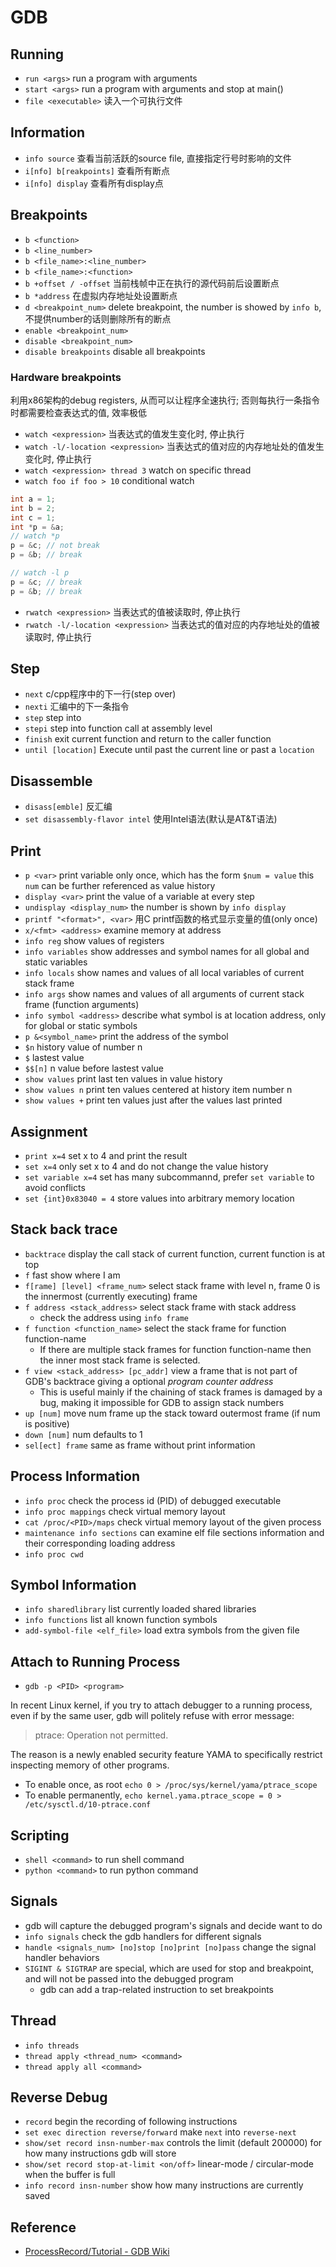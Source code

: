# GDB

## Running
* `run <args>` run a program with arguments
* `start <args>` run a program with arguments and stop at main()
* `file <executable>` 读入一个可执行文件

## Information
* `info source` 查看当前活跃的source file, 直接指定行号时影响的文件
* `i[nfo] b[reakpoints]` 查看所有断点
* `i[nfo] display` 查看所有display点

## Breakpoints
* `b <function>`
* `b <line_number>`
* `b <file_name>:<line_number>`
* `b <file_name>:<function>`
* `b +offset / -offset` 当前栈帧中正在执行的源代码前后设置断点
* `b *address` 在虚拟内存地址处设置断点
* `d <breakpoint_num>` delete breakpoint, the number is showed by `info b`, 不提供number的话则删除所有的断点
* `enable <breakpoint_num>`
* `disable <breakpoint_num>`
* `disable breakpoints` disable all breakpoints

### Hardware breakpoints
利用x86架构的debug registers, 从而可以让程序全速执行; 否则每执行一条指令时都需要检查表达式的值, 效率极低
* `watch <expression>` 当表达式的值发生变化时, 停止执行
* `watch -l/-location <expression>` 当表达式的值对应的内存地址处的值发生变化时, 停止执行
* `watch <expression> thread 3` watch on specific thread
* `watch foo if foo > 10` conditional watch

```cpp
int a = 1;
int b = 2;
int c = 1;
int *p = &a;
// watch *p
p = &c; // not break
p = &b; // break

// watch -l p
p = &c; // break
p = &b; // break
```

* `rwatch <expression>` 当表达式的值被读取时, 停止执行
* `rwatch -l/-location <expression>` 当表达式的值对应的内存地址处的值被读取时, 停止执行

## Step
* `next` c/cpp程序中的下一行(step over)
* `nexti` 汇编中的下一条指令
* `step` step into
* `stepi` step into function call at assembly level
* `finish` exit current function and return to the caller function
* `until [location]` Execute until past the current line or past a `location`

## Disassemble
* `disass[emble]` 反汇编
* `set disassembly-flavor intel` 使用Intel语法(默认是AT&T语法)

## Print
* `p <var>` print variable only once, which has the form `$num = value` this `num` can be further referenced as value history
* `display <var>` print the value of a variable at every step
* `undisplay <display_num>` the number is shown by `info display`
* `printf "<format>", <var>` 用C printf函数的格式显示变量的值(only once)
* `x/<fmt> <address>` examine memory at address
* `info reg` show values of registers
* `info variables` show addresses and symbol names for all global and static variables
* `info locals` show names and values of all local variables of current stack frame
* `info args` show names and values of all arguments of current stack frame (function arguments)
* `info symbol <address>` describe what symbol is at location address, only for global or static symbols
* `p &<symbol_name>` print the address of the symbol
* `$n` history value of number n
* `$` lastest value
* `$$[n]` n value before lastest value
* `show values` print last ten values in value history
* `show values n` print ten values centered at history item number n
* `show values +` print ten values just after the values last printed

## Assignment
* `print x=4` set x to 4 and print the result
* `set x=4` only set x to 4 and do not change the value history
* `set variable x=4` set has many subcommannd, prefer `set variable` to avoid conflicts
* `set {int}0x83040 = 4` store values into arbitrary memory location

## Stack back trace
* `backtrace` display the call stack of current function, current function is at top
* `f` fast show where I am
* `f[rame] [level] <frame_num>` select stack frame with level n, frame 0 is the innermost (currently executing) frame
* `f address <stack_address>` select stack frame with stack address
    - check the address using `info frame`
* `f function <function_name>` select the stack frame for function function-name
    - If there are multiple stack frames for function function-name then the inner most stack frame is selected.
* `f view <stack_address> [pc_addr]` view a frame that is not part of GDB's backtrace giving a optional _program counter address_
    - This is useful mainly if the chaining of stack frames is damaged by a bug, making it impossible for GDB to assign stack numbers
* `up [num]` move num frame up the stack toward outermost frame (if num is positive)
* `down [num]` num defaults to 1
* `sel[ect] frame` same as frame without print information

## Process Information
* `info proc` check the process id (PID) of debugged executable
* `info proc mappings` check virtual memory layout
* `cat /proc/<PID>/maps` check virtual memory layout of the given process
* `maintenance info sections` can examine elf file sections information and their corresponding loading address
* `info proc cwd`

## Symbol Information
* `info sharedlibrary` list currently loaded shared libraries
* `info functions` list all known function symbols
* `add-symbol-file <elf_file>` load extra symbols from the given file

## Attach to Running Process
* `gdb -p <PID> <program>`

In recent Linux kernel, if you try to attach debugger to a running process, even if by the same user,
gdb will politely refuse with error message:
> ptrace: Operation not permitted.

The reason is a newly enabled security feature YAMA to specifically restrict inspecting memory of other programs.

* To enable once, as root `echo 0 > /proc/sys/kernel/yama/ptrace_scope`
* To enable permanently, `echo kernel.yama.ptrace_scope = 0 > /etc/sysctl.d/10-ptrace.conf`

## Scripting
* `shell <command>` to run shell command
* `python <command>` to run python command

## Signals
* gdb will capture the debugged program's signals and decide want to do
* `info signals` check the gdb handlers for different signals
* `handle <signals_num> [no]stop [no]print [no]pass` change the signal handler behaviors
* `SIGINT & SIGTRAP` are special, which are used for stop and breakpoint, and will not be passed into the debugged program
    - gdb can add a trap-related instruction to set breakpoints

## Thread
* `info threads`
* `thread apply <thread_num> <command>`
* `thread apply all <command>`

## Reverse Debug
* `record` begin the recording of following instructions
* `set exec direction reverse/forward` make `next` into `reverse-next`
* `show/set record insn-number-max` controls the limit (default 200000) for how many instructions gdb will store
* `show/set record stop-at-limit <on/off>` linear-mode / circular-mode when the buffer is full
* `info record insn-number` show how many instructions are currently saved

## Reference
* [ProcessRecord/Tutorial - GDB Wiki](https://sourceware.org/gdb/wiki/ProcessRecord/Tutorial)
